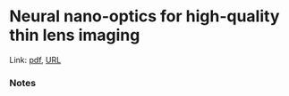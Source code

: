 
# Neural nano-optics for high-quality thin lens imaging

Link: [pdf](zotero://select/items/@Tseng2021Neural), [URL](https://www.nature.com/articles/s41467-021-26443-0)

### Notes